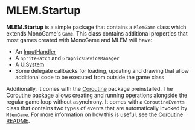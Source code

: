# MLEM.Startup

**MLEM.Startup** is a simple package that contains a `MlemGame` class which extends MonoGame's `Game`. This class contains additional properties that most games created with MonoGame and MLEM will have:
- An [InputHandler](https://github.com/Ellpeck/MLEM/wiki/Input-Handler)
- A `SpriteBatch` and `GraphicsDeviceManager`
- A [UiSystem](https://github.com/Ellpeck/MLEM/wiki/MLEM.Ui)
- Some delegate callbacks for loading, updating and drawing that allow additional code to be executed from outside the game class

Additionally, it comes with the [Coroutine](https://www.nuget.org/packages/Coroutine) package preinstalled. The Coroutine package allows creating and running operations alongside the regular game loop without asynchrony. It comes with a `CoroutineEvents` class that contains two types of events that are automatically invoked by `MlemGame`. For more information on how this is useful, see [the Coroutine README](https://github.com/Ellpeck/Coroutine/blob/main/README.md).